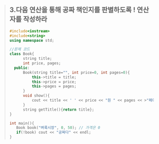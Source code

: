 > ## 3.다음 연산을 통해 공짜 책인지를 판별하도록 ! 연산자를 작성하라
>```C++
>#include<iostream>
>#include<string>
>using namespace std;
>
>//문제 코드
>class Book{
>       string title;
>       int price, pages;
>   public:
>       Book(string title="", int price=0, int pages=0){
>           this->title = title;
>           this->price = price;
>           this->pages = pages;
>       }
>       void show(){
>           cout << title << ' ' << price << "원 " << pages << >"페이지" << endl;
>       }
>       string getTitle(){return title};
>}
>
>int main(){
>    Book book("벼룩시장", 0, 50); // 가격은 0
>    if(!book) cout << "공짜다" << endl; 
>}
> ```
